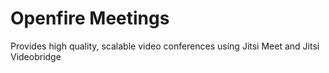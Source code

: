 # Openfire Meetings

Provides high quality, scalable video conferences using Jitsi Meet and Jitsi Videobridge